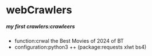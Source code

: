 # webCrawlers
##### my first crawlers:crawleers
- function:crwal the Best Movies of 2024 of BT
- configuration:python3 ++
    (package:requests
              xlwt
              bs4)
